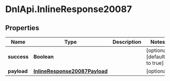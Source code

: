 # DnlApi.InlineResponse20087

## Properties
Name | Type | Description | Notes
------------ | ------------- | ------------- | -------------
**success** | **Boolean** |  | [optional] [default to true]
**payload** | [**InlineResponse20087Payload**](InlineResponse20087Payload.md) |  | [optional] 


